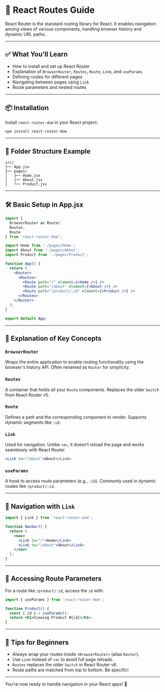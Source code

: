 # 🚦 React Routes Guide

React Router is the standard routing library for React. It enables navigation among views of various components, handling browser history and dynamic URL paths.

---

## ✅ What You'll Learn

- How to install and set up React Router
- Explanation of `BrowserRouter`, `Routes`, `Route`, `Link`, and `useParams`
- Defining routes for different pages
- Navigating between pages using `Link`
- Route parameters and nested routes

---

## 📦 Installation

Install `react-router-dom` in your React project:

```bash
npm install react-router-dom
```

---

## 📁 Folder Structure Example

```
src/
├── App.jsx
├── pages/
│   ├── Home.jsx
│   ├── About.jsx
│   └── Product.jsx
```

---

## 🛠️ Basic Setup in App.jsx

```jsx
import {
  BrowserRouter as Router,
  Routes,
  Route
} from 'react-router-dom';

import Home from './pages/Home';
import About from './pages/About';
import Product from './pages/Product';

function App() {
  return (
    <Router>
      <Routes>
        <Route path="/" element={<Home />} />
        <Route path="/about" element={<About />} />
        <Route path="/product/:id" element={<Product />} />
      </Routes>
    </Router>
  );
}

export default App;
```

---

## 🧩 Explanation of Key Concepts

### `BrowserRouter`
Wraps the entire application to enable routing functionality using the browser's history API. Often renamed as `Router` for simplicity.

### `Routes`
A container that holds all your `Route` components. Replaces the older `Switch` from React Router v5.

### `Route`
Defines a path and the corresponding component to render. Supports dynamic segments like `:id`.

### `Link`
Used for navigation. Unlike `<a>`, it doesn’t reload the page and works seamlessly with React Router.

```jsx
<Link to="/about">About</Link>
```

### `useParams`
A hook to access route parameters (e.g., `:id`). Commonly used in dynamic routes like `/product/:id`.

---

## 🔗 Navigation with `Link`

```jsx
import { Link } from 'react-router-dom';

function Navbar() {
  return (
    <nav>
      <Link to="/">Home</Link>
      <Link to="/about">About</Link>
    </nav>
  );
}
```

---

## 🧭 Accessing Route Parameters

For a route like `/product/:id`, access the `id` with:

```jsx
import { useParams } from 'react-router-dom';

function Product() {
  const { id } = useParams();
  return <h1>Viewing Product #{id}</h1>;
}
```

---

## 🧠 Tips for Beginners

- Always wrap your routes inside `<BrowserRouter>` (alias `Router`).
- Use `Link` instead of `<a>` to avoid full page reloads.
- `Routes` replaces the older `Switch` in React Router v6.
- Route paths are matched from top to bottom. Be specific!

---

You're now ready to handle navigation in your React apps! 🚀

